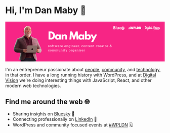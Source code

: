 # Hi, I'm Dan Maby 👋

<img src="https://raw.githubusercontent.com/danmaby/DanMaby/refs/heads/main/gh-header.png" alt="banner that says Dan Maby - software engineer, content creator and community organiser alongside a cartoon illustration of Dan">

I'm an entrepreneur passionate about [people](https://www.bigorangeheart.org), [community](https://www.wpldn.uk), and [technology](https://www.blue37.com), in that order. I have a long running history with WordPress, and at [Digital Vision](https://www.digitalvisionhq.com) we're doing interesting things with JavaScript, React, and other modern web technologies.

## Find me around the web 🌐

- Sharing insights on [Bluesky](https://bsky.app/profile/danmaby.com) 💙
- Connecting professionally on [LinkedIn](https://www.linkedin.com/in/danmaby/) 💼
- WordPress and community focused events at [#WPLDN](https://www.meetup.com/WordPress-London/) 🗓️
